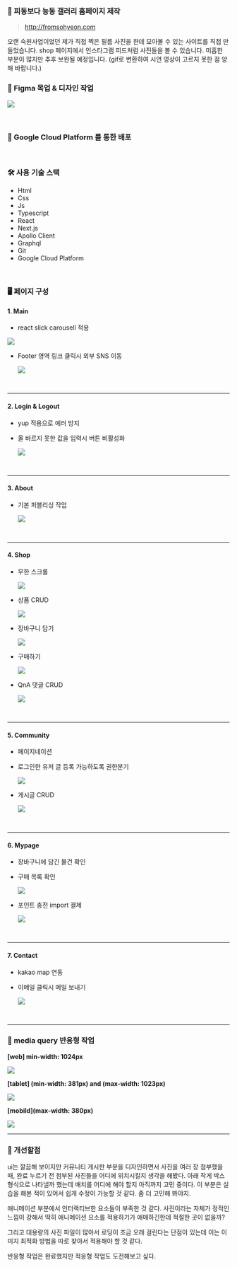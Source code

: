 ### 🌱 피동보다 능동 갤러리 홈페이지 제작

> http://fromsohyeon.com

오랜 숙원사업이었던 제가 직접 찍은 필름 사진을 한데 모아볼 수 있는 사이트를 직접 만들었습니다.
shop 페이지에서 인스타그램 피드처럼 사진들을 볼 수 있습니다. 미흡한 부분이 많지만 추후 보완될 예정입니다.
(gif로 변환하여 시연 영상이 고르지 못한 점 양해 바랍니다.)

### 🎨 Figma 목업 & 디자인 작업

![](https://velog.velcdn.com/images/hjthgus777/post/95923b00-f6b5-4d5a-b467-7103da9bd293/image.png)

<br>

### 📡 Google Cloud Platform 를 통한 배포

<br>

### 🛠 사용 기술 스택

- Html
- Css
- Js
- Typescript
- React
- Next.js
- Apollo Client
- Graphql
- Git
- Google Cloud Platform

<br>

### 🖥 페이지 구성

#### 1. Main

- react slick carousell 적용

<img src="https://velog.velcdn.com/images/hjthgus777/post/57ed2f25-643c-4a8e-b491-d6a4e6cadfe9/image.gif">

- Footer 영역 링크 클릭시 외부 SNS 이동

  ![](https://velog.velcdn.com/images/hjthgus777/post/9a949800-1b5a-439a-88e4-b8ce0222f449/image.gif)

<br>

---

#### 2. Login & Logout

- yup 적용으로 에러 방지
- 올 바르지 못한 값을 입력시 버튼 비활성화

  ![](https://velog.velcdn.com/images/hjthgus777/post/f5f49e6c-08d7-4306-8f60-8ff5e68cdb52/image.gif)

<br>

---

#### 3. About

- 기본 퍼블리싱 작업

  ![](https://velog.velcdn.com/images/hjthgus777/post/f49568d0-4fe8-46c4-8343-c7868d195627/image.gif)

<br>

---

#### 4. Shop

- 무한 스크롤

  ![](https://velog.velcdn.com/images/hjthgus777/post/bf2a1e03-5190-4108-bf5e-0552edb8f0ee/image.gif)

- 상품 CRUD

  ![](https://velog.velcdn.com/images/hjthgus777/post/1e889ef3-32c3-469e-9d60-9fd47e319fe2/image.gif)

- 장바구니 담기

  ![](https://velog.velcdn.com/images/hjthgus777/post/161fba27-adcd-45b3-98c0-d5acf500dd3e/image.gif)

- 구매하기

  ![](https://velog.velcdn.com/images/hjthgus777/post/10a3dc20-e313-4026-a484-abd702415301/image.gif)

- QnA 댓글 CRUD

  ![](https://velog.velcdn.com/images/hjthgus777/post/35020257-d12e-4507-97cd-d47822236d21/image.gif)

<br>

---

#### 5. Community

- 페이지네이션
- 로그인한 유저 글 등록 가능하도록 권한분기

  ![](https://velog.velcdn.com/images/hjthgus777/post/84a7d1d7-4951-4d5e-8e74-ceae6b326a6e/image.gif)

- 게시글 CRUD

  ![](https://velog.velcdn.com/images/hjthgus777/post/23aaa77b-d9a3-4e74-a2ae-c899a4095306/image.gif)

<br>

---

#### 6. Mypage

- 장바구니에 담긴 물건 확인
- 구매 목록 확인

  ![](https://velog.velcdn.com/images/hjthgus777/post/9d368aec-8d26-44b7-9e7a-e0d1bfe2e2f4/image.gif)

- 포인트 충전 import 결제

  ![](https://velog.velcdn.com/images/hjthgus777/post/58ab12eb-efd8-433f-bb4e-b3e52132f67b/image.gif)

<br>

---

#### 7. Contact

- kakao map 연동
- 이메일 클릭시 메일 보내기

  ![](https://velog.velcdn.com/images/hjthgus777/post/e390b56f-f99f-4452-a024-e29ffb28a1e9/image.gif)

<br>

---

### 📱 media query 반응형 작업

**[web] min-width: 1024px**

![](https://velog.velcdn.com/images/hjthgus777/post/153c9cfc-a489-4297-8707-4436a8c72288/image.gif)

**[tablet] (min-width: 381px) and (max-width: 1023px)**

![](https://velog.velcdn.com/images/hjthgus777/post/02ff3947-c999-4b05-afd2-e2bf38081aa8/image.gif)

**[mobild](max-width: 380px)**

<img src="https://velog.velcdn.com/images/hjthgus777/post/fed49ad2-6d2c-4ef2-93f8-90e41c2c9798/image.gif">

<br>

---

### 🤔 개선할점

ui는 깔끔해 보이지만 커뮤니티 게시판 부분을 디자인하면서 사진을 여러 장 첨부했을 때, 완료 누르기 전 첨부된 사진들을 어디에 위치시킬지 생각을 해봤다. 아래 작게 박스 형식으로 나타낼까 했는데 배치를 어디에 해야 할지 아직까지 고민 중이다. 이 부분은 실습을 해본 적이 있어서 쉽게 수정이 가능할 것 같다. 좀 더 고민해 봐야지.

애니메이션 부분에서 인터랙티브한 요소들이 부족한 것 같다. 사진이라는 자체가 정적인 느낌이 강해서 딱히 애니메이션 요소를 적용하기가 애매하긴한데 적절한 곳이 없을까?

그리고 대용량의 사진 파일이 많아서 로딩이 조금 오래 걸린다는 단점이 있는데 이는 이미지 최적화 방법을 따로 찾아서 적용해야 할 것 같다.

반응형 작업은 완료했지만 적응형 작업도 도전해보고 싶다.
